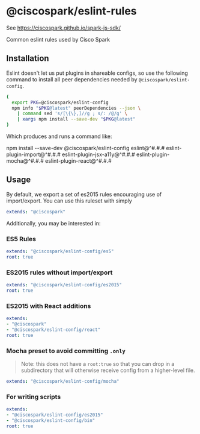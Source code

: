 # @ciscospark/eslint-rules

See https://ciscospark.github.io/spark-js-sdk/

Common eslint rules used by Cisco Spark

## Installation

Eslint doesn't let us put plugins in shareable configs, so use the following command to install all peer dependencies needed by `@ciscospark/eslint-config`.

```bash
(
  export PKG=@ciscospark/eslint-config
  npm info "$PKG@latest" peerDependencies --json \
    | command sed 's/[\{\},]//g ; s/: /@/g' \
    | xargs npm install --save-dev "$PKG@latest"
)
```

Which produces and runs a command like:

npm install --save-dev @ciscospark/eslint-config eslint@^#.#.# eslint-plugin-import@^#.#.# eslint-plugin-jsx-a11y@^#.#.# eslint-plugin-mocha@^#.#.# eslint-plugin-react@^#.#.#

## Usage

By default, we export a set of es2015 rules encouraging use of import/export. You can use this ruleset with simply

```yaml
extends: "@ciscospark"
```

Additionally, you may be interested in:

### ES5 Rules
```yaml
extends: "@ciscospark/eslint-config/es5"
root: true
```
### ES2015 rules without import/export
```yaml
extends: "@ciscospark/eslint-config/es2015"
root: true
```
### ES2015 with React additions
```yaml
extends:
- "@ciscospark"
- "@ciscospark/eslint-config/react"
root: true
```

### Mocha preset to avoid committing `.only`
> Note: this does not have a `root:true` so that you can drop in a subdirectory that will otherwise receive config from a higher-level file.
```yaml
extends: "@ciscospark/eslint-config/mocha"
```
### For writing scripts
```yaml
extends:
- "@ciscospark/eslint-config/es2015"
- "@ciscospark/eslint-config/bin"
root: true
```

